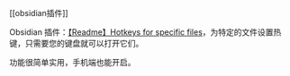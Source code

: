 [[obsidian插件]]

Obsidian 插件：[【Readme】Hotkeys for specific files](https://pkmer.cn/Pkmer-Docs/10-obsidian/obsidian社区插件/readme/obsidian-hotkeys-for-specific-files_readme/)，为特定的文件设置热键，只需要您的键盘就可以打开它们。

功能很简单实用，手机端也能开启。
